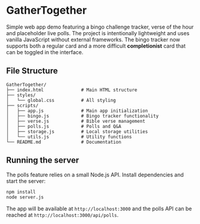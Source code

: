 # GatherTogether

Simple web app demo featuring a bingo challenge tracker, verse of the hour and
placeholder live polls. The project is intentionally lightweight and uses
vanilla JavaScript without external frameworks. The bingo tracker now supports
both a regular card and a more difficult **completionist** card that can be
toggled in the interface.

## File Structure

```
GatherTogether/
├── index.html              # Main HTML structure
├── styles/
│   └── global.css          # All styling
├── scripts/
│   ├── app.js              # Main app initialization
│   ├── bingo.js            # Bingo tracker functionality
│   ├── verse.js            # Bible verse management
│   ├── polls.js            # Polls and Q&A
│   ├── storage.js          # Local storage utilities
│   └── utils.js            # Utility functions
└── README.md               # Documentation
```

## Running the server

The polls feature relies on a small Node.js API. Install dependencies and start
the server:

```bash
npm install
node server.js
```

The app will be available at `http://localhost:3000` and the polls API can be
reached at `http://localhost:3000/api/polls`.
